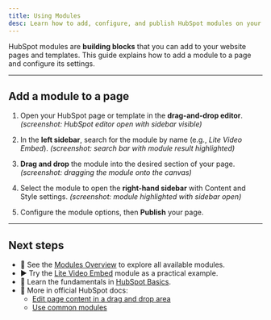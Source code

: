 ```yaml
---
title: Using Modules
desc: Learn how to add, configure, and publish HubSpot modules on your pages. A quick guide for editors and marketers.
---
```


HubSpot modules are **building blocks** that you can add to your website pages and templates.
This guide explains how to add a module to a page and configure its settings.

---

## Add a module to a page

1. Open your HubSpot page or template in the **drag-and-drop editor**.
   _(screenshot: HubSpot editor open with sidebar visible)_

2. In the **left sidebar**, search for the module by name (e.g., _Lite Video Embed_).
   _(screenshot: search bar with module result highlighted)_

3. **Drag and drop** the module into the desired section of your page.
   _(screenshot: dragging the module onto the canvas)_

4. Select the module to open the **right-hand sidebar** with Content and Style settings.
   _(screenshot: module highlighted with sidebar open)_

5. Configure the module options, then **Publish** your page.

---

## Next steps

- 🧩 See the [Modules Overview](/docs/modules/) to explore all available modules.
- ▶️ Try the [Lite Video Embed](/docs/modules/lite-video-embed/) module as a practical example.
- 📄 Learn the fundamentals in [HubSpot Basics](/docs/hubspot/).
- 📖 More in official HubSpot docs:
  - [Edit page content in a drag and drop area](https://knowledge.hubspot.com/website-pages/edit-page-content-in-a-drag-and-drop-area)
  - [Use common modules](https://knowledge.hubspot.com/website-pages/use-common-modules)
